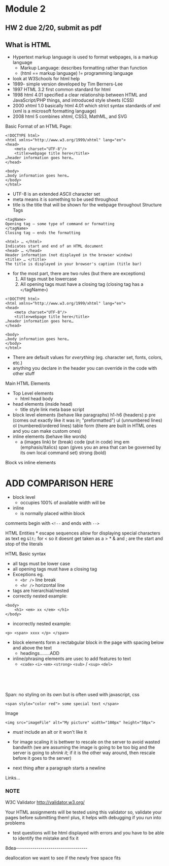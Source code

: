# Module 2
## HW 2 due 2/20, submit as pdf

## What is HTML
* Hypertext markup language is used to format webpages, is a markup language 
    * Markup Language: describes formatting rather than function
    * (html == markup language) != programming language
* look at W3Schools for html help
* 1989- simple version developed by Tim Berners-Lee
* 1997 HTML 3.2 first common standard for html
* 1998 html 4.01 specified a clear relationship between HTML and JavaScript/PHP things, and introduced style sheets (CSS)
* 2000 xhtml 1.0 basically html 4.01 which strict syntax standards of xml (xml is a microsoft formatting language)
* 2008 html 5 combines xhtml, CSS3, MathML, and SVG

Basic Format of an HTML Page:
````
<!DOCTYPE html>
<html xmlns="http://www.w3.org/1999/xhtml" lang="en">
<head>
	<meta charset="UTF-8"/>
	<title>webpage title here</title>
…header information goes here…
</head>

<body>
…body information goes here…
</body>
</html>

````
* UTF-8 is an extended ASCII character set
* meta means it is something to be used throughout
* title is the title that will be shown for the webpage throughout
Structure Tags
````
<tagName>
Opening tag – some type of command or formatting
</tagName>
Closing tag – ends the formatting

<html> … </html> 
Indicates start and end of an HTML document
<head> … </head> 
Header information (not displayed in the browser window)
<title> … </title>
The title is displayed in your browser's caption (title bar)
````

* for the most part, there are two rules (but there are exceptions)
    1. All tags must be lowercase
    2. All opening tags must have a closing tag (closing tag has a `</`tagName`>`)
````
<!DOCTYPE html>
<html xmlns="http://www.w3.org/1999/xhtml" lang="en">
<head>
	<meta charset="UTF-8"/>
	<title>webpage title here</title>
…header information goes here…
</head>

<body>
…body information goes here…
</body>
</html>
````
* There are default values for *everything* (eg. character set, fonts, colors, etc.)
* anything you declare in the header you can override in the code with other stuff


Main HTML Elements
* Top Level elements
    * html
    head
    body
* head elements (inside head)
    * title
    style
    link
    meta
    base
    script
* block level elements (behave like paragraphs)
    h1-h6 (headers)
    p
    pre (comes out exactly like it was in; "preformatted")
    ul (unnumbered lines)
    ol (numbered/ordered lines)
    table
    form (there are built in HTML ones and you can make custom ones)
* inline elements (behave like words)
    * a (images link)
    br (break)
    code (put in code)
    img
    em (emphasis/italics)
    span (gives you an area that can be governed by its own local command set)
    strong (bold)

Block vs inline elements
# ADD COMPARISON HERE
* block level
    * occupies 100% of available width
    will be 
* inline
    *  is normally placed within block

comments begin with `<!--` and ends with `-->`
<!-- hey, html comments work for general markdown because it is a markdown language!!! -->

HTML Entities
    * escape sequences allow for displaying special characters as text eg `&lt;` for < so it doesnt get taken as a >
    * & and ; are the start and stop of the literals

HTML Basic syntax
* all tags must be lower case
* all opening tags must have a closing tag
* Exceptions eg.
    * `<br />` line break
    * `<hr />` horizontal line
* tags are hierarchial/nested
* correctly nested example:
````
<body>
    <h1> <em> xx </em> </h1>
</body>
````
* incorrectly nested example:
````
<p> <span> xxxx </p> </span>
````

* block elements form a rectabgular block in the page with spacing below and above the text
    * headings........ADD
* inline/phrasing elements are usec to add features to text
    * `<code>`
    `<i>`
    `<em>`
    `<strong>`
    `<sub>` / `<sup>`
    `<del>`
<br />
<br />
<br />

Span: no styling on its own but is often used with javascript, css
````
<span style="color red"> some special text </span>
````
Image
```` 
<img src="imageFile" alt="My picture" width="100px" height="50px">
````
* *must* include an alt or it won't like it
* for image scaling it is bettwer to rescale on the server to avoid wasted bandwith (we are assuming the image is going to be too big and the server is going to *shrink it*; if it is the other way around, then rescale before it goes to the server)

* next thing after a paragraph starts a newline

Links...



### NOTE
W3C Validator
http://validator.w3.org/  

Your HTML assignments will be tested using this validator 
so, validate your pages before submitting them!
plus, it helps with debugging if you run into problems

* test questions will be html displayed with errors and you have to be able to identify the mistake and fix it

8dea-----------------------------------

deallocation we want to see if the newly free space fits
